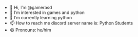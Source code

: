 - 👋 Hi, I’m @gamerasd
- 👀 I’m interested in games and python
- 🌱 I’m currently learning python
- 📫 How to reach me discord server name is: Python Students
- 😄 Pronouns: he/him

<!---
gamerasd/gamerasd is a ✨ special ✨ repository because its `README.md` (this file) appears on your GitHub profile.
You can click the Preview link to take a look at your changes.
--->
